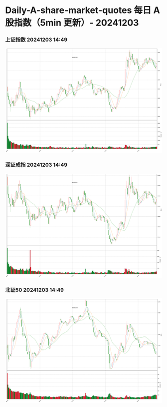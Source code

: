
# Daily-A-share-market-quotes 每日 A 股指数（5min 更新）- 20241203

### 上证指数 20241203 14:49
![](./fig/2024/12/20241203-sh000001.png)

### 深证成指 20241203 14:49
![](./fig/2024/12/20241203-sz399001.png)

### 北证50 20241203 14:49
![](./fig/2024/12/20241203-bj899050.png)
